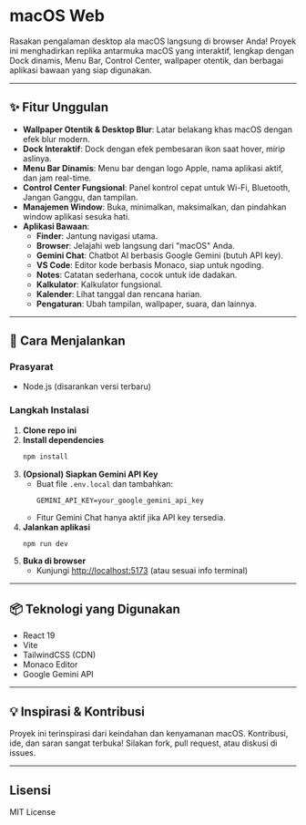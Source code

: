 # macOS Web

Rasakan pengalaman desktop ala macOS langsung di browser Anda! Proyek ini menghadirkan replika antarmuka macOS yang interaktif, lengkap dengan Dock dinamis, Menu Bar, Control Center, wallpaper otentik, dan berbagai aplikasi bawaan yang siap digunakan.

---

## ✨ Fitur Unggulan

- **Wallpaper Otentik & Desktop Blur**: Latar belakang khas macOS dengan efek blur modern.
- **Dock Interaktif**: Dock dengan efek pembesaran ikon saat hover, mirip aslinya.
- **Menu Bar Dinamis**: Menu bar dengan logo Apple, nama aplikasi aktif, dan jam real-time.
- **Control Center Fungsional**: Panel kontrol cepat untuk Wi-Fi, Bluetooth, Jangan Ganggu, dan tampilan.
- **Manajemen Window**: Buka, minimalkan, maksimalkan, dan pindahkan window aplikasi sesuka hati.
- **Aplikasi Bawaan**:
  - **Finder**: Jantung navigasi utama.
  - **Browser**: Jelajahi web langsung dari "macOS" Anda.
  - **Gemini Chat**: Chatbot AI berbasis Google Gemini (butuh API key).
  - **VS Code**: Editor kode berbasis Monaco, siap untuk ngoding.
  - **Notes**: Catatan sederhana, cocok untuk ide dadakan.
  - **Kalkulator**: Kalkulator fungsional.
  - **Kalender**: Lihat tanggal dan rencana harian.
  - **Pengaturan**: Ubah tampilan, wallpaper, suara, dan lainnya.

---

## 🚀 Cara Menjalankan

### Prasyarat
- Node.js (disarankan versi terbaru)

### Langkah Instalasi
1. **Clone repo ini**
2. **Install dependencies**
   ```bash
   npm install
   ```
3. **(Opsional) Siapkan Gemini API Key**
   - Buat file `.env.local` dan tambahkan:
     ```env
     GEMINI_API_KEY=your_google_gemini_api_key
     ```
   - Fitur Gemini Chat hanya aktif jika API key tersedia.
4. **Jalankan aplikasi**
   ```bash
   npm run dev
   ```
5. **Buka di browser**
   - Kunjungi [http://localhost:5173](http://localhost:5173) (atau sesuai info terminal)

---

## 📦 Teknologi yang Digunakan
- React 19
- Vite
- TailwindCSS (CDN)
- Monaco Editor
- Google Gemini API

---

## 💡 Inspirasi & Kontribusi
Proyek ini terinspirasi dari keindahan dan kenyamanan macOS. Kontribusi, ide, dan saran sangat terbuka! Silakan fork, pull request, atau diskusi di issues.

---

## Lisensi
MIT License
